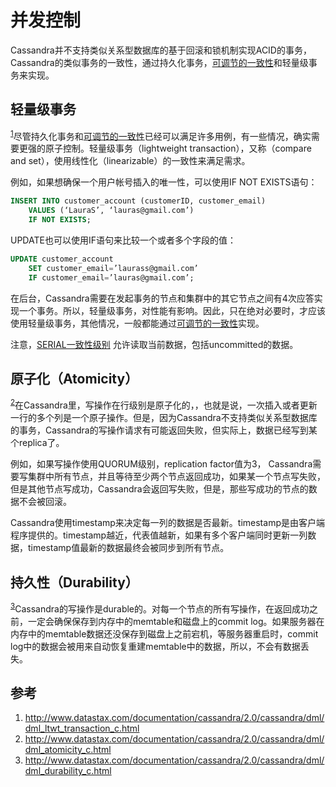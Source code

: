 # 并发控制

Cassandra并不支持类似关系型数据库的基于回滚和锁机制实现ACID的事务，Cassandra的类似事务的一致性，通过持久化事务，[可调节的一致性](../replication/turnable_consistency.html)和轻量级事务来实现。

## 轻量级事务

<sup>[1](#ref_1)</sup>尽管持久化事务和[可调节的一致性](../replication/turnable_consistency.html)已经可以满足许多用例，有一些情况，确实需要更强的原子控制。轻量级事务（lightweight transaction），又称（compare and set），使用线性化（linearizable）的一致性来满足需求。

例如，如果想确保一个用户帐号插入的唯一性，可以使用IF NOT EXISTS语句：

```SQL
INSERT INTO customer_account (customerID, customer_email)
    VALUES (‘LauraS’, ‘lauras@gmail.com’)
    IF NOT EXISTS;
```

UPDATE也可以使用IF语句来比较一个或者多个字段的值：

```SQL
UPDATE customer_account
    SET customer_email=’laurass@gmail.com’
    IF customer_email=’lauras@gmail.com’;
```
在后台，Cassandra需要在发起事务的节点和集群中的其它节点之间有4次应答实现一个事务。所以，轻量级事务，对性能有影响。因此，只在绝对必要时，才应该使用轻量级事务，其他情况，一般都能通过[可调节的一致性](../replication/turnable_consistency.html)实现。

注意，[SERIAL一致性级别](../replication/turnable_consistency.html) 允许读取当前数据，包括uncommitted的数据。

## 原子化（Atomicity）

<sup>[2](#ref_2)</sup>在Cassandra里，写操作在行级别是原子化的，，也就是说，一次插入或者更新一行的多个列是一个原子操作。但是，因为Cassandra不支持类似关系型数据库的事务，Cassandra的写操作请求有可能返回失败，但实际上，数据已经写到某个replica了。

例如，如果写操作使用QUORUM级别，replication factor值为3， Cassandra需要写集群中所有节点，并且等待至少两个节点返回成功，如果某一个节点写失败，但是其他节点写成功，Cassandra会返回写失败，但是，那些写成功的节点的数据不会被回滚。

Cassandra使用timestamp来决定每一列的数据是否最新。timestamp是由客户端程序提供的。timestamp越近，代表值越新，如果有多个客户端同时更新一列数据，timestamp值最新的数据最终会被同步到所有节点。

## 持久性（Durability）

<sup>[3](#ref_3)</sup>Cassandra的写操作是durable的。对每一个节点的所有写操作，在返回成功之前，一定会确保保存到内存中的memtable和磁盘上的commit log。如果服务器在内存中的memtable数据还没保存到磁盘上之前宕机，等服务器重启时，commit log中的数据会被用来自动恢复重建memtable中的数据，所以，不会有数据丢失。

## 参考

1. <a name="ref_1"></a>http://www.datastax.com/documentation/cassandra/2.0/cassandra/dml/dml_ltwt_transaction_c.html
2. <a name="ref_2"></a>http://www.datastax.com/documentation/cassandra/2.0/cassandra/dml/dml_atomicity_c.html
3. <a name="ref_3"></a>http://www.datastax.com/documentation/cassandra/2.0/cassandra/dml/dml_durability_c.html
